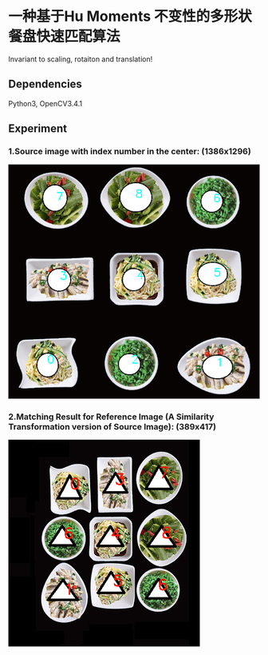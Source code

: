 # 一种基于Hu Moments 不变性的多形状餐盘快速匹配算法
Invariant to scaling, rotaiton and translation!

## Dependencies
Python3, OpenCV3.4.1 

## Experiment
### 1.Source image with index number in the center: (1386x1296)
 ![](src.PNG) 

### 2.Matching Result for Reference Image (A Similarity Transformation version of Source Image): (389x417)
 ![](ref.PNG)

